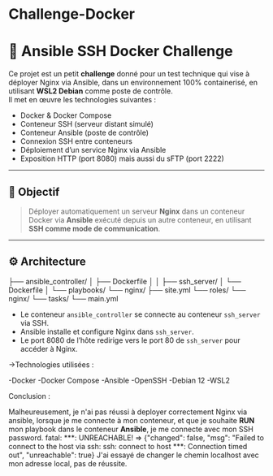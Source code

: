 # Challenge-Docker

# 🔐 Ansible SSH Docker Challenge

Ce projet est un petit **challenge** donné pour un test technique qui vise à déployer Nginx via Ansible, dans un environnement 100% containerisé, en utilisant **WSL2 Debian** comme poste de contrôle.  
Il met en œuvre les technologies suivantes :

- Docker & Docker Compose
- Conteneur SSH (serveur distant simulé)
- Conteneur Ansible (poste de contrôle)
- Connexion SSH entre conteneurs
- Déploiement d’un service Nginx via Ansible
- Exposition HTTP (port 8080) mais aussi du sFTP (port 2222)

---

## 🧠 Objectif

> Déployer automatiquement un serveur **Nginx** dans un conteneur Docker via **Ansible** exécuté depuis un autre conteneur, en utilisant **SSH comme mode de communication**.

---

## ⚙️ Architecture

├── ansible_controller/
│   ├── Dockerfile
│
│
├── ssh_server/
│   └── Dockerfile
│
└── playbooks/
    └── nginx/
        ├── site.yml
        └── roles/
            └── nginx/
                └── tasks/
                    └── main.yml


- Le conteneur `ansible_controller` se connecte au conteneur `ssh_server` via SSH.
- Ansible installe et configure Nginx dans `ssh_server`.
- Le port 8080 de l’hôte redirige vers le port 80 de `ssh_server` pour accéder à Nginx.

 ->Technologies utilisées :

-Docker
-Docker Compose
-Ansible
-OpenSSH
-Debian 12
-WSL2

Conclusion :

Malheureusement, je n'ai pas réussi à deployer correctement Nginx via ansible, lorsque je me connecte à mon conteneur, et que je souhaite **RUN** mon playbook dans le conteneur **Ansible**, je me connecte avec mon SSH password.
fatal: ***: UNREACHABLE! => {"changed": false, "msg": "Failed to connect to the host via ssh: ssh: connect to host ***: Connection timed out", "unreachable": true}
J'ai essayé de changer le chemin localhost avec mon adresse local, pas de réussite.

